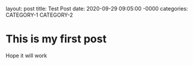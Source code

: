 layout: post
title: Test Post
date: 2020-09-29 09:05:00 -0000
categories: CATEGORY-1 CATEGORY-2
# This is my first post
Hope it will work
